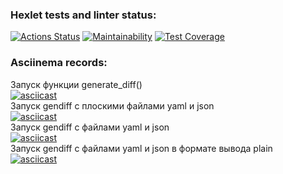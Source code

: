 ### Hexlet tests and linter status:
[![Actions Status](https://github.com/thrtth/python-project-50/actions/workflows/hexlet-check.yml/badge.svg)](https://github.com/thrtth/python-project-50/actions)
[![Maintainability](https://api.codeclimate.com/v1/badges/040490f2dab482c31015/maintainability)](https://codeclimate.com/github/thrtth/python-project-50/maintainability)
[![Test Coverage](https://api.codeclimate.com/v1/badges/040490f2dab482c31015/test_coverage)](https://codeclimate.com/github/thrtth/python-project-50/test_coverage)  


### Asciinema records:

Запуск функции generate_diff()  
[![asciicast](https://asciinema.org/a/HC2aNP0kKnQZ88okOknax9t23.svg)](https://asciinema.org/a/HC2aNP0kKnQZ88okOknax9t23)  
Запуск gendiff с плоскими файлами yaml и json  
[![asciicast](https://asciinema.org/a/NRwzAh29SpnoY4zTHcZrpJcvr.svg)](https://asciinema.org/a/NRwzAh29SpnoY4zTHcZrpJcvr)  
Запуск gendiff с файлами yaml и json  
[![asciicast](https://asciinema.org/a/D8Us7YM60JaX8oMolj9BU9cSs.svg)](https://asciinema.org/a/D8Us7YM60JaX8oMolj9BU9cSs)  
Запуск gendiff с файлами yaml и json в формате вывода plain  
[![asciicast](https://asciinema.org/a/TjuXoTgb8GY5wUiqYHNXCXpq5.svg)](https://asciinema.org/a/TjuXoTgb8GY5wUiqYHNXCXpq5)  
